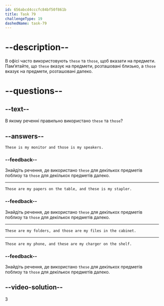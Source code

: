 ```yaml
---
id: 656abcd4cccfc84bf50f861b
title: Task 79
challengeType: 19
dashedName: task-79
---
```


# --description--

В офісі часто використовують `these` та `those`, щоб вказати на предмети. Пам’ятайте, що `these` вказує на предмети, розташовані близько, а `those` вказує на предмети, розташовані далеко.

# --questions--

## --text--

В якому реченні правильно використано `these` та `those`?

## --answers--

`These is my monitor and those is my speakers.`

### --feedback--

Знайдіть речення, де використано `these` для декількох предметів поблизу та `those` для декількох предметів далеко.

---

`Those are my papers on the table, and these is my stapler.`

### --feedback--

Знайдіть речення, де використано `these` для декількох предметів поблизу та `those` для декількох предметів далеко.

---

`These are my folders, and those are my files in the cabinet.`

---

`Those are my phone, and these are my charger on the shelf.`

### --feedback--

Знайдіть речення, де використано `these` для декількох предметів поблизу та `those` для декількох предметів далеко.

## --video-solution--

3
